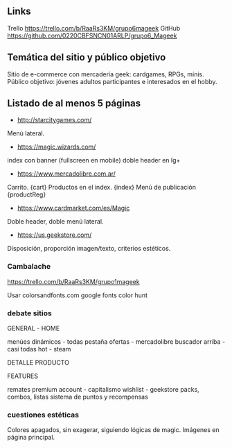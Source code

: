 ## Links

Trello
https://trello.com/b/RaaRs3KM/grupo6mageek
GitHub
https://github.com/0220CBFSNCN01ARLP/grupo6_Mageek

## Temática del sitio y público objetivo

Sitio de e-commerce con mercadería geek: cardgames, RPGs, minis.
Público objetivo: jóvenes adultos participantes e interesados en el hobby.

## Listado de al menos 5 páginas

- http://starcitygames.com/

Menú lateral.

- https://magic.wizards.com/

index con banner (fullscreen en mobile)
doble header en lg+

- https://www.mercadolibre.com.ar/

Carrito. {cart}
Productos en el index. {index}
Menú de publicación {productReg}

- https://www.cardmarket.com/es/Magic

Doble header, doble menú lateral.

- https://us.geekstore.com/

Disposición, proporción imagen/texto, criterios estéticos.


### Cambalache

https://trello.com/b/RaaRs3KM/grupo1mageek

Usar colorsandfonts.com
google fonts
color hunt


### debate sitios
GENERAL - HOME

menúes dinámicos - todas
pestaña ofertas - mercadolibre
buscador arriba - casi todas
hot - steam

DETALLE PRODUCTO



FEATURES

remates
premium account - capitalismo
wishlist - geekstore
packs, combos, listas
sistema de puntos y recompensas

### cuestiones estéticas

Colores apagados, sin exagerar, siguiendo lógicas de magic. Imágenes en página principal.
